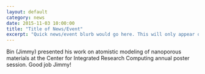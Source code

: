 ```yaml
---
layout: default
category: news
date: 2015-11-03 10:00:00
title: "Title of News/Event"
excerpt: "Quick news/event blurb would go here. This will only appear on the home page."
---
```


Bin (Jimmy) presented his work on atomistic modeling of nanoporous materials at the Center for Integrated Research Computing annual poster session. Good job Jimmy!


